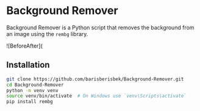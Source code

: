 # Background Remover

Background Remover is a Python script that removes the background from an image using the `rembg` library.

![BeforeAfter]( 

## Installation

```bash
git clone https://github.com/barisberisbek/Background-Remover.git
cd Background-Remover
python -m venv venv
source venv/bin/activate  # On Windows use `venv\Scripts\activate`
pip install rembg
